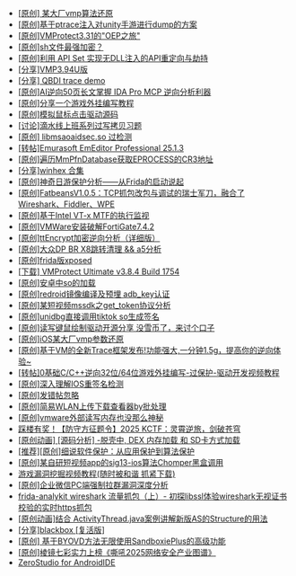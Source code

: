 + [[原创] 某大厂vmp算法还原](https://bbs.kanxue.com/thread-287180.htm)
+ [[原创]基于ptrace注入对unity手游进行dump的方案](https://bbs.kanxue.com/thread-286222.htm)
+ [[原创]VMProtect3.31的"OEP之旅"](https://bbs.kanxue.com/thread-251250.htm)
+ [[原创]sh文件最强加密？](https://bbs.kanxue.com/thread-286144.htm)
+ [[原创]利用 API Set 实现无DLL注入的API重定向与劫持](https://bbs.kanxue.com/thread-286823.htm)
+ [[分享]VMP3.94U版](https://bbs.kanxue.com/thread-287018.htm)
+ [[分享] QBDI trace demo](https://bbs.kanxue.com/thread-285857.htm)
+ [[原创]AI逆向50页长文掌握 IDA Pro MCP 逆向分析利器](https://bbs.kanxue.com/thread-286813.htm)
+ [[原创]分享一个游戏外挂编写教程](https://bbs.kanxue.com/thread-286912.htm)
+ [[原创]模拟鼠标点击驱动源码](https://bbs.kanxue.com/thread-286960.htm)
+ [[讨论]滴水线上班系列过写拷贝习题](https://bbs.kanxue.com/thread-287120.htm)
+ [[原创] libmsaoaidsec.so 过检测](https://bbs.kanxue.com/thread-287058.htm)
+ [[转帖]Emurasoft EmEditor Professional 25.1.3](https://bbs.kanxue.com/thread-287183.htm)
+ [[原创]遍历MmPfnDatabase获取EPROCESS的CR3地址](https://bbs.kanxue.com/thread-286598.htm)
+ [[分享]winhex 合集](https://bbs.kanxue.com/thread-285630.htm)
+ [[原创]神奇日游保护分析——从Frida的启动说起](https://bbs.kanxue.com/thread-287182.htm)
+ [[原创]FatbeansV1.0.5：TCP抓包改包与调试的瑞士军刀，融合了Wireshark、Fiddler、WPE](https://bbs.kanxue.com/thread-284571.htm)
+ [[原创]基于Intel VT-x MTF的执行监视](https://bbs.kanxue.com/thread-287146.htm)
+ [[原创]VMWare安装破解FortiGate7.4.2](https://bbs.kanxue.com/thread-284794.htm)
+ [[原创]ttEncrypt加密逆向分析（详细版）](https://bbs.kanxue.com/thread-286273.htm)
+ [[原创]大众DP BR X8跳转清理 && a5分析](https://bbs.kanxue.com/thread-285143.htm)
+ [[原创]frida版xposed](https://bbs.kanxue.com/thread-286627.htm)
+ [[下载] VMProtect Ultimate v3.8.4 Build 1754](https://bbs.kanxue.com/thread-280527.htm)
+ [[原创]安卓中so的加载](https://bbs.kanxue.com/thread-286004.htm)
+ [[原创]redroid镜像编译及预埋 adb_key认证](https://bbs.kanxue.com/thread-287127.htm)
+ [[原创]某短视频mssdk之get_token协议分析](https://bbs.kanxue.com/thread-287008.htm)
+ [[原创]unidbg直接调用tiktok so生成签名](https://bbs.kanxue.com/thread-285623.htm)
+ [[原创]读写键鼠绘制驱动开源分享 没雪币了，来讨个口子](https://bbs.kanxue.com/thread-286756.htm)
+ [[原创]iOS某大厂vmp参数还原](https://bbs.kanxue.com/thread-287163.htm)
+ [[原创]基于VM的全新Trace框架发布!功能强大,一分钟1.5g，提高你的逆向体验~](https://bbs.kanxue.com/thread-285471.htm)
+ [[转帖]0基础C/C++逆向32位/64位游戏外挂编写-过保护-驱动开发视频教程](https://bbs.kanxue.com/thread-286955.htm)
+ [[原创]深入理解IOS重签名检测](https://bbs.kanxue.com/thread-287185.htm)
+ [[原创]发错帖忽略](https://bbs.kanxue.com/thread-287184.htm)
+ [[原创]简易WLAN上传下载查看器by批处理](https://bbs.kanxue.com/thread-287036.htm)
+ [[原创]vmware外部读写内存也没那么神秘](https://bbs.kanxue.com/thread-284956.htm)
+ [踩楼有奖！【防守方征题令】2025 KCTF：灵霄逆旅，剑破苍穹](https://bbs.kanxue.com/thread-286311.htm)
+ [[原创动画]   [源码分析]  -脱壳中, DEX 内存加载 和 SD卡方式加载](https://bbs.kanxue.com/thread-287186.htm)
+ [[推荐][原创]细说软件保护：从应用保护到算法保护](https://bbs.kanxue.com/thread-284629.htm)
+ [[原创]某自研短视频app的sig13-ios算法Chomper黑盒调用](https://bbs.kanxue.com/thread-285666.htm)
+ [游戏漏洞挖掘视频教程(随时被和谐 抓紧下载)](https://bbs.kanxue.com/thread-287142.htm)
+ [[原创]企业微信PC端强制拉群漏洞深度分析](https://bbs.kanxue.com/thread-286616.htm)
+ [frida-analykit   wireshark 流量抓包（上）- 初探libssl体验wireshark无视证书校验的实时https抓包](https://bbs.kanxue.com/thread-286510.htm)
+ [[原创动画]结合 ActivityThread.java案例讲解新版AS的Structure的用法](https://bbs.kanxue.com/thread-287159.htm)
+ [[分享]blackbox [复活版]](https://bbs.kanxue.com/thread-286308.htm)
+ [[原创] 基于BYOVD方法无限使用SandboxiePlus的高级功能](https://bbs.kanxue.com/thread-287189.htm)
+ [[原创]棱镜七彩实力上榜《嘶吼2025网络安全产业图谱》](https://bbs.kanxue.com/thread-287188.htm)
+ [ZeroStudio for AndroidIDE](https://bbs.kanxue.com/thread-287187.htm)
